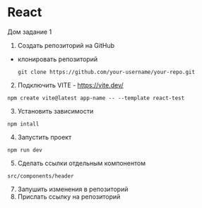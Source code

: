 # React

Дом задание 1
1) Создать репозиторий на GitHub
- клонировать репозиторий
  ```
  git clone https://github.com/your-username/your-repo.git
2) Подключить VITE - https://vite.dev/
  ```
  npm create vite@latest app-name -- --template react-test
  ```
3) Установить зависимости 
  ```
  npm intall
  ```
4) Запустить проект  
  ```
  npm run dev
  ```
5) Сделать ссылки отдельным компонентом
```
src/components/header
```
7) Запушить изменения в репозиторий
8) Прислать ссылку на репозиторий
